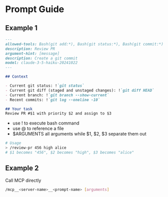 # Prompt Guide

## Example 1

```md
---
allowed-tools: Bash(git add:*), Bash(git status:*), Bash(git commit:*)
description: Review PR
argument-hint: [message]
description: Create a git commit
model: claude-3-5-haiku-20241022
---

## Context

- Current git status: !`git status`
- Current git diff (staged and unstaged changes): !`git diff HEAD`
- Current branch: !`git branch --show-current`
- Recent commits: !`git log --oneline -10`

## Your task
Review PR #$1 with priority $2 and assign to $3

```
* use ! to execute bash command
* use @ to reference a file
* $ARGUMENTS all arguments while $1, $2, $3 separate them out 

```bash
# Usage
> /review-pr 456 high alice
# $1 becomes "456", $2 becomes "high", $3 becomes "alice"
```

## Example 2
Call MCP directly

```bash
/mcp__<server-name>__<prompt-name> [arguments]
```